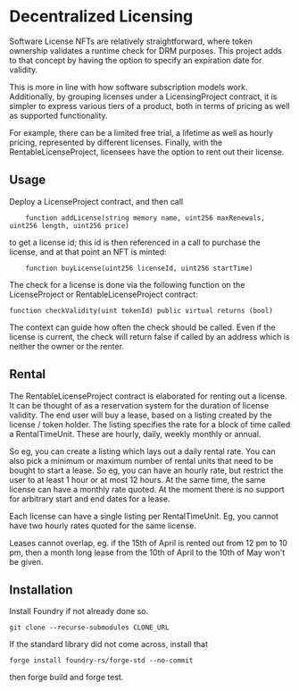 # Decentralized Licensing 

Software License NFTs are relatively straightforward, where token ownership validates a runtime check for DRM purposes. This project adds to that concept by having the option to specify an expiration date for validity.

This is more in line with how software subscription models work. Additionally, by grouping licenses under a LicensingProject contract, it is simpler to express various tiers of a product, both in terms of pricing as well as supported functionality.

For example, there can be a limited free trial, a lifetime as well as hourly pricing, represented by different licenses. Finally, with the RentableLicenseProject, licensees have the option to rent out their license.

<!-- Licensing can be thought of as an authenticity or validity check. For example, in the context of software licenses there can be a runtime test if the executable has been paid for. Or for content services, whether a subscription or membership is current or not. This project aims to provide a flexible mechanism for licensing, using the infrastructure of trust to provide more utility.

A license purchase is accounted for as a NFT, which allows for exploiting established ERC 721 standards. For example, when the token ownership is transferred, the license is also re-assigned. And it can also participate in the broader NFT marketplace. A license can also be rented out following IERC4907. These decentralized facilities are not available in the centralized version.

The provider eg. a software vendor can setup a variety of licenses which are grouped in a project. A license can have duration, or be perpetual. It can be free, or paid for in ether or tokens. The licensee relationship, when it expires, can be optionally extended automatically (if there are pre-approved tokens.) The licensee relationship can also be rented out, for the duration of time remaining.
 -->


<!-- In the future:
- we can make an api to access
- demonstrate use on mainnet, eg, to restrict access to a Flashloan script
- make it easier to manage a batch of licenses
- have the NFTs be on OpenSea
- identify projects that could make use of these contracts, maybe valist.io
- analytics with the Graph
- other features to think about
    auto renewing rental; with pre-approved tokens
    renting custom dates / custom period -- this can be from front end side too
    renting till the end of some time period
        this could stack the timeUnits, but that is an awkward thing to do

    Payment and withdrawls
        see if you can put this in your own utility contract
    some more cleanup on ReadMe
    License Ids -- this is a bit orthogonal, can skip
    this.paymentToken() -- awkward, no?
    


 -->
## Usage

Deploy a LicenseProject contract, and then call 

```solidity
    function addLicense(string memory name, uint256 maxRenewals, uint256 length, uint256 price) 
```

to get a license id; this id is then referenced in a call to purchase the license, and at that point an NFT is minted:

```solidity
    function buyLicense(uint256 licenseId, uint256 startTime) 
```

The check for a license is done via the following function on the LicenseProject or RentableLicenseProject contract:

```solidity
function checkValidity(uint tokenId) public virtual returns (bool)
```

The context can guide how often the check should be called. Even if the license is current, the check will return false if called by an address which is neither the owner or the renter.

## Rental

The RentableLicenseProject contract is elaborated for renting out a license. It can be thought of as a reservation system for the duration of license validity. The end user will buy a lease, based on a listing created by the license / token holder. The listing specifies the rate for a block of time called a RentalTimeUnit. These are hourly, daily, weekly monthly or annual.

So eg, you can create a listing which lays out a daily rental rate. You can also pick a minimum or maximum number of rental units that need to be bought to start a lease. So eg, you can have an hourly rate, but restrict the user to at least 1 hour or at most 12 hours. At the same time, the same license can have a monthly rate quoted. At the moment there is no support for arbitrary start and end dates for a lease.

Each license can have a single listing per RentalTimeUnit. Eg, you cannot have two hourly rates quoted for the same license.

Leases cannot overlap, eg. if the 15th of April is rented out from 12 pm to 10 pm, then a month long lease from the 10th of April to the 10th of May won't be given.



## Installation

Install Foundry if not already done so.

```
git clone --recurse-submodules CLONE_URL
```

If the standard library did not come across, install that
```
forge install foundry-rs/forge-std --no-commit
```

then forge build and forge test.


<!-- ## Deployment on Local Chain:

- first start anvil in a separate console
- fill in the .env file with the private keys listed for anvil
```
PK_ANVIL_PROJECT_OWNER=""
PK_ANVIL_1=""
PK_ANVIL_2=""
PK_ANVIL_3=""
```

- run the deployment script
```
forge script script/LicenseProject.s.sol:LicenseProjectScript --rpc-url http://localhost:8545 --broadcast
```

## Front End notes

```
cd frontend
npm install
npm run dev
```
 -->
